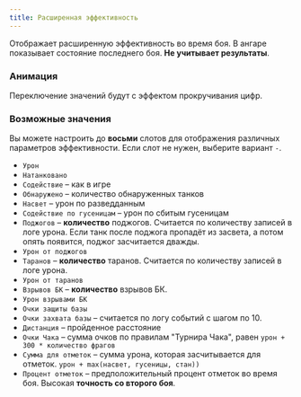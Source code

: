 ```yaml
---
title: Расширенная эффективность
---
```


Отображает расширенную эффективность во время боя. В ангаре показывает состояние последнего боя. **Не учитывает результаты**.


### Анимация
Переключение значений будут с эффектом прокручивания цифр.

### Возможные значения
Вы можете настроить до **восьми** слотов для отображения различных параметров эффективности. Если слот не нужен, выберите вариант `-`.

- `Урон`
- `Натанковано`
- `Содействие` – как в игре
- `Обнаружено` – количество обнаруженных танков
- `Насвет` – урон по разведданным
- `Содействие по гусеницам` – урон по сбитым гусеницам
- `Поджогов` – **количество** поджогов. Считается по количеству записей в логе урона. Если танк после поджога пропадёт из засвета, а потом опять появится, поджог засчитается дважды.
- `Урон от поджогов`
- `Таранов` – **количество** таранов. Считается по количеству записей в логе урона. 
- `Урон от таранов`
- `Взрывов БК` – **количество** взрывов БК.
- `Урон взрывами БК`
- `Очки защиты базы`
- `Очки захвата базы` – считается по логу событий с шагом по 10.
- `Дистанция` – пройденное расстояние
- `Очки Чака` – сумма очков по правилам "Турнира Чака", равен `урон + 300 * количество фрагов`
- `Сумма для отметок` – сумма урона, которая засчитывается для отметок. `урон + max(насвет, гусеницы, стан))`
- `Процент отметок` – предположительный процент отметок во время боя. Высокая **точность со второго боя**.